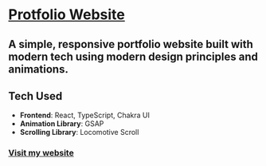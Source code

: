 # [Protfolio Website](https://likhit-portfolio-website.vercel.app/)
## A simple, responsive portfolio website built with modern tech using modern design principles and animations.
## Tech Used
- **Frontend**: React, TypeScript, Chakra UI
- **Animation Library**: GSAP
- **Scrolling Library**: Locomotive Scroll
### [Visit my website](https://likhit-portfolio-website.vercel.app/)
